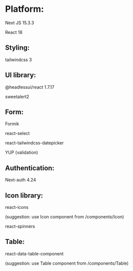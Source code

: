 # Platform:
Next JS 15.3.3

React 18


## Styling:
tailwindcss 3


## UI library:
@headlessui/react 1.7.17

sweetalert2


## Form:
Formik

react-select

react-tailwindcss-datepicker

YUP (validation)


## Authentication:
Next-auth 4.24


## Icon library:
react-icons

(suggestion: use Icon component from /components/Icon)

react-spinners


## Table:
react-data-table-component

(suggestion: use Table component from /components/Table)
